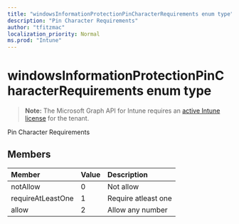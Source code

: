 ```yaml
---
title: "windowsInformationProtectionPinCharacterRequirements enum type"
description: "Pin Character Requirements"
author: "tfitzmac"
localization_priority: Normal
ms.prod: "Intune"
---
```


# windowsInformationProtectionPinCharacterRequirements enum type

> **Note:** The Microsoft Graph API for Intune requires an [active Intune license](https://go.microsoft.com/fwlink/?linkid=839381) for the tenant.

Pin Character Requirements

## Members
|Member|Value|Description|
|:---|:---|:---|
|notAllow|0|Not allow|
|requireAtLeastOne|1|Require atleast one|
|allow|2|Allow any number|



